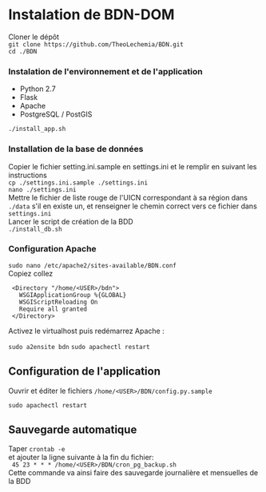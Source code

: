 # Instalation de BDN-DOM

Cloner le dépôt  
`git clone https://github.com/TheoLechemia/BDN.git `  
`cd ./BDN`

### Instalation de l'environnement et de l'application
* Python 2.7
* Flask
* Apache
* PostgreSQL / PostGIS

`./install_app.sh`  

### Installation de la base de données
Copier le fichier setting.ini.sample en settings.ini et le remplir en suivant les instructions  
`cp ./settings.ini.sample ./settings.ini`  
`nano ./settings.ini`  
Mettre le fichier de liste rouge de l'UICN correspondant à sa région dans `./data` s'il en existe un, et renseigner le chemin correct vers ce fichier dans `settings.ini`  
Lancer le script de création de la BDD  
`./install_db.sh` 


### Configuration Apache
`sudo nano /etc/apache2/sites-available/BDN.conf`  
Copiez collez   
```WSGIScriptAlias / /home/<USER>/atlas/start.wsgi  
 <Directory "/home/<USER>/bdn">  
   WSGIApplicationGroup %{GLOBAL}  
   WSGIScriptReloading On  
   Require all granted  
 </Directory>
 ```  
 
Activez le virtualhost puis redémarrez Apache :  

`sudo a2ensite bdn`
`sudo apachectl restart`  

## Configuration de l'application

Ouvrir et éditer le fichiers
`/home/<USER>/BDN/config.py.sample`

`sudo apachectl restart`


## Sauvegarde automatique
Taper `crontab -e`  
et ajouter la ligne suivante à la fin du fichier:  
` 45 23 * * * /home/<USER>/BDN/cron_pg_backup.sh`  
Cette commande va ainsi faire des sauvegarde journalière et mensuelles de la BDD


